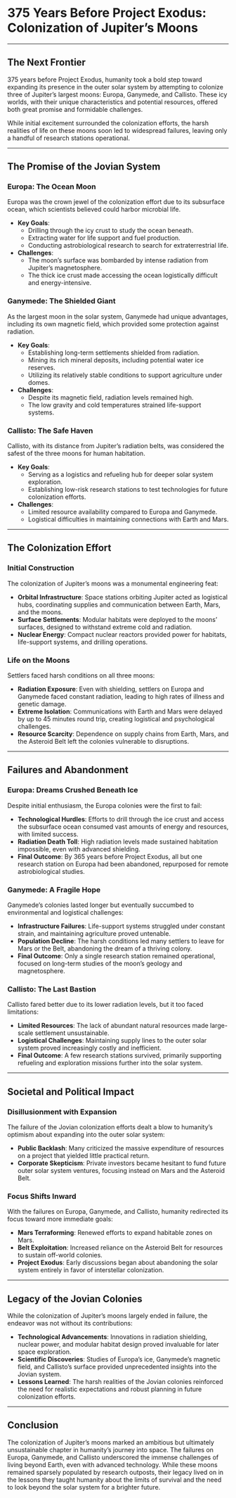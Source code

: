 # 375 Years Before Project Exodus: Colonization of Jupiter’s Moons  

---

## **The Next Frontier**  

375 years before Project Exodus, humanity took a bold step toward expanding its presence in the outer solar system by attempting to colonize three of Jupiter’s largest moons: Europa, Ganymede, and Callisto. These icy worlds, with their unique characteristics and potential resources, offered both great promise and formidable challenges.  

While initial excitement surrounded the colonization efforts, the harsh realities of life on these moons soon led to widespread failures, leaving only a handful of research stations operational.  

---

## **The Promise of the Jovian System**  

### **Europa: The Ocean Moon**  
Europa was the crown jewel of the colonization effort due to its subsurface ocean, which scientists believed could harbor microbial life.  
- **Key Goals**:  
  - Drilling through the icy crust to study the ocean beneath.  
  - Extracting water for life support and fuel production.  
  - Conducting astrobiological research to search for extraterrestrial life.  
- **Challenges**:  
  - The moon’s surface was bombarded by intense radiation from Jupiter’s magnetosphere.  
  - The thick ice crust made accessing the ocean logistically difficult and energy-intensive.  

### **Ganymede: The Shielded Giant**  
As the largest moon in the solar system, Ganymede had unique advantages, including its own magnetic field, which provided some protection against radiation.  
- **Key Goals**:  
  - Establishing long-term settlements shielded from radiation.  
  - Mining its rich mineral deposits, including potential water ice reserves.  
  - Utilizing its relatively stable conditions to support agriculture under domes.  
- **Challenges**:  
  - Despite its magnetic field, radiation levels remained high.  
  - The low gravity and cold temperatures strained life-support systems.  

### **Callisto: The Safe Haven**  
Callisto, with its distance from Jupiter’s radiation belts, was considered the safest of the three moons for human habitation.  
- **Key Goals**:  
  - Serving as a logistics and refueling hub for deeper solar system exploration.  
  - Establishing low-risk research stations to test technologies for future colonization efforts.  
- **Challenges**:  
  - Limited resource availability compared to Europa and Ganymede.  
  - Logistical difficulties in maintaining connections with Earth and Mars.  

---

## **The Colonization Effort**  

### **Initial Construction**  
The colonization of Jupiter’s moons was a monumental engineering feat:  
- **Orbital Infrastructure**: Space stations orbiting Jupiter acted as logistical hubs, coordinating supplies and communication between Earth, Mars, and the moons.  
- **Surface Settlements**: Modular habitats were deployed to the moons’ surfaces, designed to withstand extreme cold and radiation.  
- **Nuclear Energy**: Compact nuclear reactors provided power for habitats, life-support systems, and drilling operations.  

### **Life on the Moons**  
Settlers faced harsh conditions on all three moons:  
- **Radiation Exposure**: Even with shielding, settlers on Europa and Ganymede faced constant radiation, leading to high rates of illness and genetic damage.  
- **Extreme Isolation**: Communications with Earth and Mars were delayed by up to 45 minutes round trip, creating logistical and psychological challenges.  
- **Resource Scarcity**: Dependence on supply chains from Earth, Mars, and the Asteroid Belt left the colonies vulnerable to disruptions.  

---

## **Failures and Abandonment**  

### **Europa: Dreams Crushed Beneath Ice**  
Despite initial enthusiasm, the Europa colonies were the first to fail:  
- **Technological Hurdles**: Efforts to drill through the ice crust and access the subsurface ocean consumed vast amounts of energy and resources, with limited success.  
- **Radiation Death Toll**: High radiation levels made sustained habitation impossible, even with advanced shielding.  
- **Final Outcome**: By 365 years before Project Exodus, all but one research station on Europa had been abandoned, repurposed for remote astrobiological studies.  

### **Ganymede: A Fragile Hope**  
Ganymede’s colonies lasted longer but eventually succumbed to environmental and logistical challenges:  
- **Infrastructure Failures**: Life-support systems struggled under constant strain, and maintaining agriculture proved untenable.  
- **Population Decline**: The harsh conditions led many settlers to leave for Mars or the Belt, abandoning the dream of a thriving colony.  
- **Final Outcome**: Only a single research station remained operational, focused on long-term studies of the moon’s geology and magnetosphere.  

### **Callisto: The Last Bastion**  
Callisto fared better due to its lower radiation levels, but it too faced limitations:  
- **Limited Resources**: The lack of abundant natural resources made large-scale settlement unsustainable.  
- **Logistical Challenges**: Maintaining supply lines to the outer solar system proved increasingly costly and inefficient.  
- **Final Outcome**: A few research stations survived, primarily supporting refueling and exploration missions further into the solar system.  

---

## **Societal and Political Impact**  

### **Disillusionment with Expansion**  
The failure of the Jovian colonization efforts dealt a blow to humanity’s optimism about expanding into the outer solar system:  
- **Public Backlash**: Many criticized the massive expenditure of resources on a project that yielded little practical return.  
- **Corporate Skepticism**: Private investors became hesitant to fund future outer solar system ventures, focusing instead on Mars and the Asteroid Belt.  

### **Focus Shifts Inward**  
With the failures on Europa, Ganymede, and Callisto, humanity redirected its focus toward more immediate goals:  
- **Mars Terraforming**: Renewed efforts to expand habitable zones on Mars.  
- **Belt Exploitation**: Increased reliance on the Asteroid Belt for resources to sustain off-world colonies.  
- **Project Exodus**: Early discussions began about abandoning the solar system entirely in favor of interstellar colonization.  

---

## **Legacy of the Jovian Colonies**  

While the colonization of Jupiter’s moons largely ended in failure, the endeavor was not without its contributions:  
- **Technological Advancements**: Innovations in radiation shielding, nuclear power, and modular habitat design proved invaluable for later space exploration.  
- **Scientific Discoveries**: Studies of Europa’s ice, Ganymede’s magnetic field, and Callisto’s surface provided unprecedented insights into the Jovian system.  
- **Lessons Learned**: The harsh realities of the Jovian colonies reinforced the need for realistic expectations and robust planning in future colonization efforts.  

---

## **Conclusion**  

The colonization of Jupiter’s moons marked an ambitious but ultimately unsustainable chapter in humanity’s journey into space. The failures on Europa, Ganymede, and Callisto underscored the immense challenges of living beyond Earth, even with advanced technology. While these moons remained sparsely populated by research outposts, their legacy lived on in the lessons they taught humanity about the limits of survival and the need to look beyond the solar system for a brighter future.
